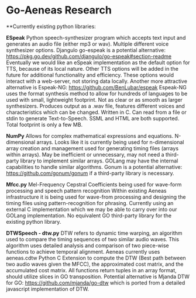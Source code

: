 # Go-Aeneas Research

**Currently existing python libraries:

**ESpeak**
Python speech-synthesizer program which accepts text input and generates an audio file (either mp3 or wav). Multiple different voice synthesizer options.
Djangulo go-espeak is a potential alternative: https://pkg.go.dev/github.com/djangulo/go-espeak#section-readme
Eventually we would like an eSpeak implementation as the default option for TTS, because of its local nature. Other TTS options will be added in the future for additional functionality and efficiency. These options would interact with a web-server, not storing data locally.
Another more attractive alternative is Espeak-NG: https://github.com/BenLubar/espeak
Espeak-NG uses the format synthesis method to allow for hundreds of languages to be used with small, lightweight footprint. Not as clear or as smooth as larger synthesizers. Produces output as a .wav file, features different voices and characteristics which can be changed. Written in C. Can read from a file or stdin to generate Text-to-Speech. SSML and HTML are both supported. Total footprint is only a few MB.

**NumPy**
Allows for complex mathematical expressions and equations. N-dimensional arrays.
Looks like it is currently being used for n-dimensional array creation and management used for generating timing files (arrays within arrays).
May be inefficient or unnecessary, may not need a third-party library to implement similar arrays. GOLang may have the internal capabilities to handle similar algorithms.
Gonum is a potential alternative: https://github.com/gonum/gonum if a third-party library is necessary.

**Mfcc.py**
Mel-Frequency Cepstral Coefficients being used for wave-form processing and speech pattern recognition
Within existing Aeneas infrastructure it is being used for wave-from processing and designing the timing files using pattern-recognition for phrasing.
Currently using an external C implementation which we may be able to carry over into our GOLang implementation.
No equivalent GO third-party library for the existing python library.

**DTWSpeech - dtw.py**
DTW refers to dynamic time warping, an algorithm used to compare the timing sequences of two similar audio waves. This algorithm uses detailed analysis and comparison of two piece-wise functions to achieve temporal alignment. 
Aeneas currently uses aeneas.cdtw Python C Extension to compute the DTW (Best path between two audio waves given the MFCC), the approximated cost matrix, and the accumulated cost matrix. All functions return tuples in an array format, should utilize slices in GO transposition.
Potential alternative is Mjanda DTW for GO: https://github.com/mjanda/go-dtw which is ported from a detailed javascript implementation of DTW.